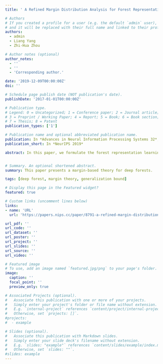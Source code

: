 ```yaml
---
title: ' A Refined Margin Distribution Analysis for Forest Representation Learning'

# Authors
# If you created a profile for a user (e.g. the default `admin` user), write the username (folder name) here
# and it will be replaced with their full name and linked to their profile.
authors:
  - admin
  - Liang Yang
  - Zhi-Hua Zhou

# Author notes (optional)
author_notes:
  - ''
  - ''
  - 'Corresponding author.'

date: '2019-12-09T00:00:00Z'
doi: ''

# Schedule page publish date (NOT publication's date).
publishDate: '2017-01-01T00:00:00Z'

# Publication type.
# Legend: 0 = Uncategorized; 1 = Conference paper; 2 = Journal article;
# 3 = Preprint / Working Paper; 4 = Report; 5 = Book; 6 = Book section;
# 7 = Thesis; 8 = Patent
publication_types: ['1']

# Publication name and optional abbreviated publication name.
publication: In *Advances in Neural Information Processing Systems 32*, pp. 5531-5541, Vancouver, CA, 2019.
publication_short: In *NeurIPS 2019*

abstract: In this paper, we formulate the forest representation learning approach named casForest as an additive model, and show that the generalization error can be bounded by O(ln m/m), when the margin ratio related to the margin standard deviation against the margin mean is sufficiently small. This inspires us to optimize the ratio. To this end, we design a margin distribution reweighting approach for the deep forest model to attain a small margin ratio. Experiments confirm the relation between the margin distribution and generalization performance. We remark that this study offers a novel understanding of casForest from the perspective of the margin theory and further guides the layer-by-layer forest representation learning.


# Summary. An optional shortened abstract.
summary: This paper presents a margin-based theory for deep forests.

tags: [deep forest, margin theory, generalization bound]

# Display this page in the Featured widget?
featured: true

# Custom links (uncomment lines below)
links:
- name: 'URL'
  url: 'https://papers.nips.cc/paper/8791-a-refined-margin-distribution-analysis-for-forest-representation-learning'

url_pdf: ''
url_code: ''
url_dataset: ''
url_poster: ''
url_project: ''
url_slides: ''
url_source: ''
url_video: ''

# Featured image
# To use, add an image named `featured.jpg/png` to your page's folder.
image:
  caption: ''
  focal_point: ''
  preview_only: true

# Associated Projects (optional).
#   Associate this publication with one or more of your projects.
#   Simply enter your project's folder or file name without extension.
#   E.g. `internal-project` references `content/project/internal-project/index.md`.
#   Otherwise, set `projects: []`.
#projects:
#  - example

# Slides (optional).
#   Associate this publication with Markdown slides.
#   Simply enter your slide deck's filename without extension.
#   E.g. `slides: "example"` references `content/slides/example/index.md`.
#   Otherwise, set `slides: ""`.
#slides: example
---
```


